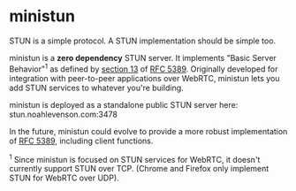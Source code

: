 # ministun

STUN is a simple protocol. A STUN implementation should be simple too.

ministun is a **zero dependency** STUN server. It implements "Basic Server Behavior"<sup>1</sup> as defined by [section 13](https://tools.ietf.org/html/rfc5389#section-13) of [RFC 5389](https://tools.ietf.org/html/rfc5389). Originally developed for integration with peer-to-peer applications over WebRTC, ministun lets you add STUN services to whatever you're building.

ministun is deployed as a standalone public STUN server here: stun.noahlevenson.com:3478

In the future, ministun could evolve to provide a more robust implementation of [RFC 5389](https://tools.ietf.org/html/rfc5389), including client functions.

<sup>1</sup> Since ministun is focused on STUN services for WebRTC, it doesn't currently support STUN over TCP. (Chrome and Firefox only implement STUN for WebRTC over UDP).